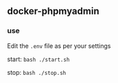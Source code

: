 ## docker-phpmyadmin

### use

Edit the `.env` file as per your settings


start: `bash ./start.sh`

stop: `bash ./stop.sh`

